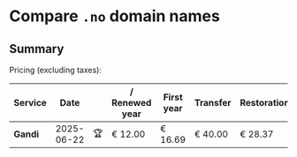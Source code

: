 # Compare `.no` domain names

## Summary

Pricing (excluding taxes):

| Service | Date |  | / Renewed year | First year | Transfer | Restoration |
|--|--|--|--|--|--|--|
| **Gandi** | 2025-06-22 | 🏆 | € 12.00 | € 16.69 | € 40.00 | € 28.37 |

